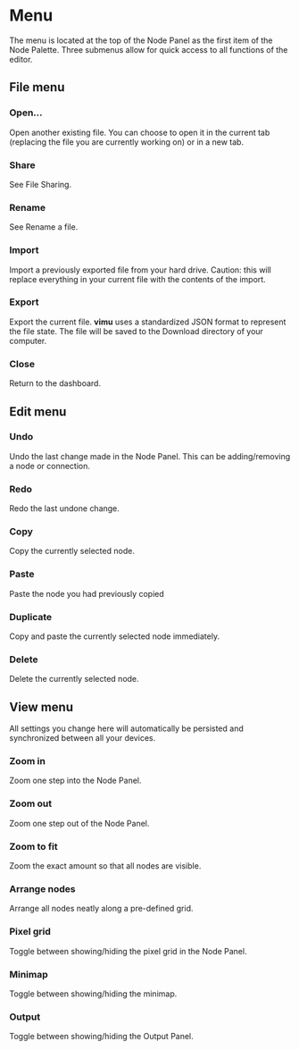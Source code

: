 # Menu

The menu is located at the top of the <nuxt-link to="/docs/editor/node-panel">Node Panel</nuxt-link> as the first item of the <nuxt-link to="/docs/editor/node-panel#node-palette">Node Palette</nuxt-link>. Three submenus allow for quick access to all functions of the editor.

## File menu

### Open...
Open another existing file. You can choose to open it in the current tab (replacing the file you are currently working on) or in a new tab.

### Share
See <nuxt-link to="/docs/dashboard/files#sharing">File Sharing</nuxt-link>.

### Rename
See <nuxt-link to="/docs/dashboard/files#rename-a-file">Rename a file</nuxt-link>.

### Import 
Import a previously exported file from your hard drive. Caution: this will replace everything in your current file with the contents of the import.

### Export
Export the current file. **vimu** uses a standardized JSON format to represent the file state. The file will be saved to the Download directory of your computer.

### Close
Return to the dashboard.

## Edit menu

### Undo
Undo the last change made in the Node Panel. This can be adding/removing a node or connection. 

### Redo
Redo the last undone change.


### Copy
Copy the currently selected node.

### Paste
Paste the node you had previously copied

### Duplicate
Copy and paste the currently selected node immediately.

### Delete
Delete the currently selected node.


## View menu

All settings you change here will automatically be persisted and synchronized between all your devices.

### Zoom in
Zoom one step into the Node Panel.

### Zoom out
Zoom one step out of the Node Panel.

### Zoom to fit
Zoom the exact amount so that all nodes are visible.

### Arrange nodes
Arrange all nodes neatly along a pre-defined grid.

### Pixel grid
Toggle between showing/hiding the pixel grid in the Node Panel.

### Minimap
Toggle between showing/hiding the <nuxt-link to="/docs/editor/node-panel#minimap">minimap</nuxt-link>.

### Output

Toggle between showing/hiding the <nuxt-link to="/docs/editor/output-panel#hideshow">Output Panel</nuxt-link>.
